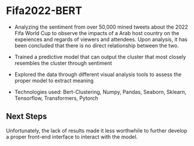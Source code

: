 # Fifa2022-BERT


- Analyzing the sentiment from over 50,000 mined tweets about the 2022 Fifa World Cup to observe the impacts of a Arab host country on the expeiences and regards of viewers and attendees. Upon analysis, it has been concluded that there is no direct relationship between the two.
- Trained a predictive model that can output the cluster that most closely resembles the cluster through sentiment
- Explored the data through different visual analysis tools to assess the proper model to extract meaning
 
- Technologies used: Bert-Clustering, Numpy, Pandas, Seaborn, Sklearn, Tensorflow, Transformers, Pytorch

## Next Steps

Unfortunately, the lack of results made it less worthwhile to further develop a proper front-end interface to interact with the model.
